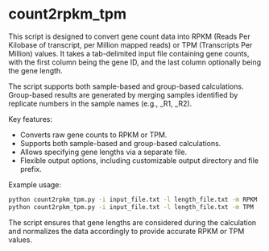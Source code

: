 # count2rpkm_tpm
This script is designed to convert gene count data into RPKM (Reads Per Kilobase of transcript, per Million mapped reads) or TPM (Transcripts Per Million) values. It takes a tab-delimited input file containing gene counts, with the first column being the gene ID, and the last column optionally being the gene length. 

The script supports both sample-based and group-based calculations. Group-based results are generated by merging samples identified by replicate numbers in the sample names (e.g., _R1, _R2).

Key features:
- Converts raw gene counts to RPKM or TPM.
- Supports both sample-based and group-based calculations.
- Allows specifying gene lengths via a separate file.
- Flexible output options, including customizable output directory and file prefix.

Example usage:
```bash
python count2rpkm_tpm.py -i input_file.txt -l length_file.txt -m RPKM
python count2rpkm_tpm.py -i input_file.txt -l length_file.txt -m TPM
```

The script ensures that gene lengths are considered during the calculation and normalizes the data accordingly to provide accurate RPKM or TPM values.
